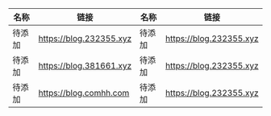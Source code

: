 | 名称    | 链接                     | 名称    | 链接                     |
|---------|--------------------------|---------|--------------------------|
| 待添加  | https://blog.232355.xyz  | 待添加  | https://blog.232355.xyz  |
| 待添加  | https://blog.381661.xyz  | 待添加  | https://blog.232355.xyz  |
| 待添加  | https://blog.comhh.com   | 待添加  | https://blog.232355.xyz  |